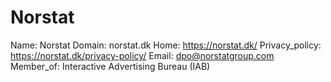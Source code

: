 
# Norstat

Name: Norstat
Domain: norstat.dk
Home: https://norstat.dk/
Privacy_policy: https://norstat.dk/privacy-policy/
Email: dpo@norstatgroup.com
Member_of: Interactive Advertising Bureau (IAB)
